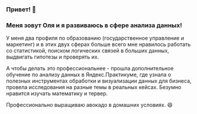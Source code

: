 ### Привет! 👋

### Меня зовут Оля и я развиваюсь в сфере анализа данных!

У меня два профиля по образованию (государственное управление и маркетинг) и в этих двух сферах больше всего мне нравилось работать со статистикой, поиском логических связей в больших данных, выдвигать гипотезы и проверять их.  

А чтобы делать это профессиональнее - прошла дополнительное обучение по анализу данных в Яндекс.Практикуме, где узнала о полезных инструментах обработки и визуализации данных для бизнеса, провела исследования на разные темы в реальных кейсах. Безумно нравится изучать математику и тервер.  

Профессионально выращиваю авокадо в домашних условиях. 😄
